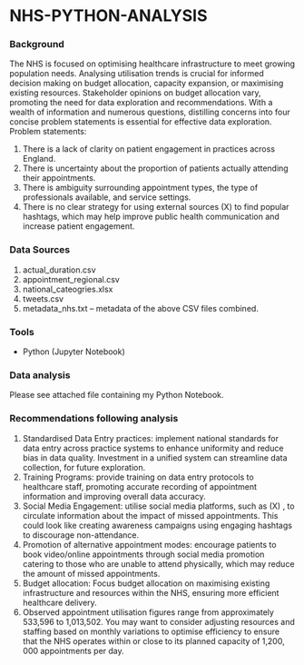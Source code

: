 # NHS-PYTHON-ANALYSIS

### Background
 The NHS is focused on optimising healthcare infrastructure to meet growing population needs. Analysing utilisation trends is crucial for informed decision making on budget allocation, capacity expansion, or maximising existing resources. Stakeholder opinions on budget allocation vary, promoting the need for data exploration and recommendations. With a wealth of information and numerous questions, distilling concerns into four concise problem statements is essential for effective data exploration.
Problem statements:
1. There is a lack of clarity on patient engagement in practices across England.
2. There is uncertainty about the proportion of patients actually attending their
appointments.
3. There is ambiguity surrounding appointment types, the type of professionals
available, and service settings.
4. There is no clear strategy for using external sources (X) to find popular hashtags,
which may help improve public health communication and increase patient engagement.

### Data Sources
1. actual_duration.csv
2. appointment_regional.csv
3. national_cateogries.xlsx
4. tweets.csv
5. metadata_nhs.txt – metadata of the above CSV files combined.

### Tools
- Python (Jupyter Notebook)

### Data analysis 
Please see attached file containing my Python Notebook.

### Recommendations following analysis
1. Standardised Data Entry practices: implement national standards for data entry across practice systems to enhance uniformity and reduce bias in data quality. Investment in a unified system can streamline data collection, for future exploration.
2. Training Programs: provide training on data entry protocols to healthcare staff, promoting accurate recording of appointment information and improving overall data accuracy.
3. Social Media Engagement: utilise social media platforms, such as (X) , to circulate information about the impact of missed appointments. This could look like creating awareness campaigns using engaging hashtags to discourage non-attendance.
4. Promotion of alternative appointment modes: encourage patients to book video/online appointments through social media promotion catering to those who are unable to attend physically, which may reduce the amount of missed appointments.
5. Budget allocation: Focus budget allocation on maximising existing infrastructure and resources within the NHS, ensuring more efficient healthcare delivery.
6. Observed appointment utilisation figures range from approximately 533,596 to 1,013,502. You may want to consider adjusting resources and staffing based on monthly variations to optimise efficiency to ensure that the NHS operates within or close to its planned capacity of 1,200, 000 appointments per day.
